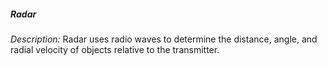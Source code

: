 ##### **Radar**

*Description:* Radar uses radio waves to determine the distance, angle, and radial velocity of objects relative to the transmitter. 
